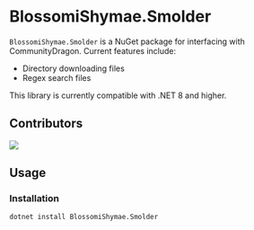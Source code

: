 # BlossomiShymae.Smolder

`BlossomiShymae.Smolder` is a NuGet package for interfacing with CommunityDragon. Current features include:
- Directory downloading files
- Regex search files

This library is currently compatible with .NET 8 and higher.

## Contributors

<a href="https://github.com/BlossomiShymae/BlossomiShymae.Smolder/graphs/contributors">
  <img src="https://contrib.rocks/image?repo=BlossomiShymae/BlossomiShymae.Smolder" />
</a>

## Usage

### Installation

```bash
dotnet install BlossomiShymae.Smolder
```

